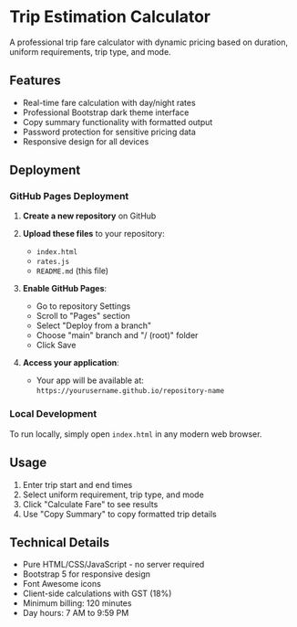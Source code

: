 # Trip Estimation Calculator

A professional trip fare calculator with dynamic pricing based on duration, uniform requirements, trip type, and mode.

## Features

- Real-time fare calculation with day/night rates
- Professional Bootstrap dark theme interface
- Copy summary functionality with formatted output
- Password protection for sensitive pricing data
- Responsive design for all devices

## Deployment

### GitHub Pages Deployment

1. **Create a new repository** on GitHub
2. **Upload these files** to your repository:
   - `index.html`
   - `rates.js`
   - `README.md` (this file)

3. **Enable GitHub Pages**:
   - Go to repository Settings
   - Scroll to "Pages" section
   - Select "Deploy from a branch"
   - Choose "main" branch and "/ (root)" folder
   - Click Save

4. **Access your application**:
   - Your app will be available at: `https://yourusername.github.io/repository-name`

### Local Development

To run locally, simply open `index.html` in any modern web browser.


## Usage

1. Enter trip start and end times
2. Select uniform requirement, trip type, and mode
3. Click "Calculate Fare" to see results
4. Use "Copy Summary" to copy formatted trip details

## Technical Details

- Pure HTML/CSS/JavaScript - no server required
- Bootstrap 5 for responsive design
- Font Awesome icons
- Client-side calculations with GST (18%)
- Minimum billing: 120 minutes
- Day hours: 7 AM to 9:59 PM
